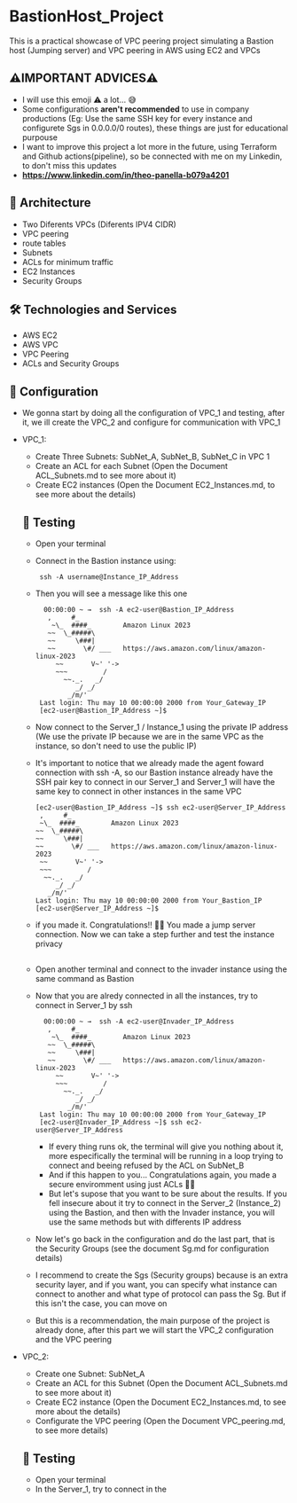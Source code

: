 # BastionHost_Project
This is a practical showcase of VPC peering project simulating a Bastion host (Jumping server) and VPC peering in AWS using EC2 and VPCs

## ⚠️IMPORTANT ADVICES⚠️
- I will use this emoji ⚠️ a lot... 😅
- Some configurations **aren't recommended** to use in company productions (Eg: Use the same SSH key for every instance and configurete Sgs in 0.0.0.0/0 routes), these things are just for educational purpouse
- I want to improve this project a lot more in the future, using Terraform and Github actions(pipeline), so be connected with me on my Linkedin, to don't miss this updates
- **https://www.linkedin.com/in/theo-panella-b079a4201**


## 📐 Architecture ##
- Two Diferents VPCs (Diferents IPV4 CIDR)
- VPC peering
- route tables
- Subnets
- ACLs for minimum traffic 
- EC2 Instances 
- Security Groups


## 🛠️ Technologies and Services ##
- AWS EC2
- AWS VPC
- VPC Peering
- ACLs and Security Groups

## 🔧 Configuration ##
- We gonna start by doing all the configuration of VPC_1 and testing, after it, we ill create the VPC_2 and configure for communication with VPC_1
- VPC_1:
  - Create Three Subnets: SubNet_A, SubNet_B, SubNet_C in VPC 1
  - Create an ACL for each Subnet (Open the Document ACL_Subnets.md to see more about it)
  - Create EC2 instances (Open the Document EC2_Instances.md, to see more about the details)

  ## 📝 Testing ##
  - Open your terminal
  - Connect in the Bastion instance using:
    
         ssh -A username@Instance_IP_Address

  - Then you will see a message like this one
    
          00:00:00 ~ →  ssh -A ec2-user@Bastion_IP_Address
           ,     #_
            ~\_  ####_        Amazon Linux 2023
           ~~  \_#####\
           ~~     \###|
           ~~       \#/ ___   https://aws.amazon.com/linux/amazon-linux-2023
             ~~       V~' '->
             ~~~         /
               ~~._.   _/
                  _/ _/
                _/m/'
         Last login: Thu may 10 00:00:00 2000 from Your_Gateway_IP
         [ec2-user@Bastion_IP_Address ~]$


  - Now connect to the Server_1 / Instance_1 using the private IP address (We use the private IP because we are in the same VPC as the instance, so don't need to use the public IP)
  - It's important to notice that we already made the agent foward connection with ssh -A, so our Bastion instance already have the SSH pair key to connect in our Server_1 and Server_1 will have the same key to connect in other instances in the same VPC
    
        [ec2-user@Bastion_IP_Address ~]$ ssh ec2-user@Server_IP_Address
         ,     #_
         ~\_  ####_        Amazon Linux 2023
        ~~  \_#####\
        ~~     \###|
        ~~       \#/ ___   https://aws.amazon.com/linux/amazon-linux-2023
         ~~       V~' '->
         ~~~         /
          ~~._.   _/
             _/ _/
           _/m/'
        Last login: Thu may 10 00:00:00 2000 from Your_Bastion_IP
        [ec2-user@Server_IP_Address ~]$

  - if you made it. Congratulations!! 🎉🎉
    You made a jump server connection. Now we can take a step further and test the instance privacy

    ##
    
  - Open another terminal and connect to the invader instance using the same command as Bastion
  - Now that you are alredy connected in all the instances, try to connect in Server_1 by ssh

          00:00:00 ~ →  ssh -A ec2-user@Invader_IP_Address
           ,     #_
            ~\_  ####_        Amazon Linux 2023
           ~~  \_#####\
           ~~     \###|
           ~~       \#/ ___   https://aws.amazon.com/linux/amazon-linux-2023
             ~~       V~' '->
             ~~~         /
               ~~._.   _/
                  _/ _/
                _/m/'
         Last login: Thu may 10 00:00:00 2000 from Your_Gateway_IP
         [ec2-user@Invader_IP_Address ~]$ ssh ec2-user@Server_IP_Address
 
    - If every thing runs ok, the terminal will give you nothing about it, more especifically the terminal will be running in a loop trying to connect and beeing refused by the ACL on SubNet_B
    - And if this happen to you... Congratulations again, you made a secure enviromment using just ACLs 🎉🎉
    - But let's supose that you want to be sure about the results. If you fell insecure about it try to connect in the Server_2 (Instance_2) using the Bastion, and then with the Invader instance, you will use the same methods but with differents IP address
    
  - Now let's go back in the configuration and do the last part, that is the Security Groups (see the document Sg.md for configuration details)
  - I recommend to create the Sgs (Security groups) because is an extra security layer, and if you want, you can specify what instance can connect to another and what type of protocol can pass the Sg. But if this isn't the case, you can move on
  - But this is a recommendation, the main purpose of the project is already done, after this part we will start the VPC_2 configuration and the VPC peering

- VPC_2:
  - Create one Subnet: SubNet_A
  - Create an ACL for this Subnet (Open the Document ACL_Subnets.md to see more about it)
  - Create EC2 instance (Open the Document EC2_Instances.md, to see more about the details)
  - Configurate the VPC peering (Open the Document VPC_peering.md, to see more details)
 
  ## 📝 Testing ##
  - Open your terminal
  - In the Server_1, try to connect in the     

